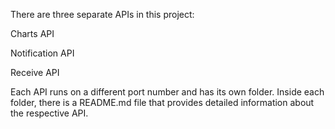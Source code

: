 There are three separate APIs in this project:

Charts API

Notification API

Receive API

Each API runs on a different port number and has its own folder. Inside each folder, there is a README.md file that provides detailed information about the respective API.
